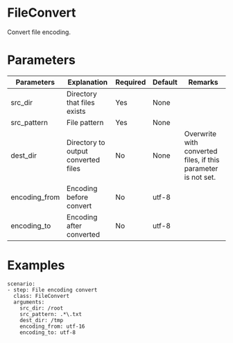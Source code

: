 # FileConvert
Convert file encoding.

# Parameters
|Parameters|Explanation|Required|Default|Remarks|
|----------|-----------|--------|-------|-------|
|src_dir|Directory that files exists|Yes|None||
|src_pattern|File pattern|Yes|None||
|dest_dir|Directory to output converted files|No|None|Overwrite with converted files, if this parameter is not set.|
|encoding_from|Encoding before convert|No|utf-8||
|encoding_to|Encoding after converted|No|utf-8||

# Examples
```
scenario:
- step: File encoding convert
  class: FileConvert
  arguments:
    src_dir: /root
    src_pattern: .*\.txt
    dest_dir: /tmp
    encoding_from: utf-16
    encoding_to: utf-8
```